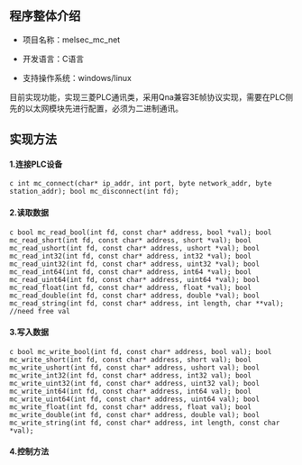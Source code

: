 ## 程序整体介绍

- 项目名称：melsec_mc_net

- 开发语言：C语言

- 支持操作系统：windows/linux

目前实现功能，实现三菱PLC通讯类，采用Qna兼容3E帧协议实现，需要在PLC侧先的以太网模块先进行配置，必须为二进制通讯。

## 实现方法

#### 1.连接PLC设备

`c
int mc_connect(char* ip_addr, int port, byte network_addr, byte station_addr);
bool mc_disconnect(int fd);
`
#### 2.读取数据
`c
bool mc_read_bool(int fd, const char* address, bool *val);
bool mc_read_short(int fd, const char* address, short *val);
bool mc_read_ushort(int fd, const char* address, ushort *val);
bool mc_read_int32(int fd, const char* address, int32 *val);
bool mc_read_uint32(int fd, const char* address, uint32 *val);
bool mc_read_int64(int fd, const char* address, int64 *val);
bool mc_read_uint64(int fd, const char* address, uint64 *val);
bool mc_read_float(int fd, const char* address, float *val);
bool mc_read_double(int fd, const char* address, double *val);
bool mc_read_string(int fd, const char* address, int length, char **val); //need free val
`

#### 3.写入数据

`c
bool mc_write_bool(int fd, const char* address, bool val);
bool mc_write_short(int fd, const char* address, short val);
bool mc_write_ushort(int fd, const char* address, ushort val);
bool mc_write_int32(int fd, const char* address, int32 val);
bool mc_write_uint32(int fd, const char* address, uint32 val);
bool mc_write_int64(int fd, const char* address, int64 val);
bool mc_write_uint64(int fd, const char* address, uint64 val);
bool mc_write_float(int fd, const char* address, float val);
bool mc_write_double(int fd, const char* address, double val);
bool mc_write_string(int fd, const char* address, int length, const char *val);
`

#### 4.控制方法




